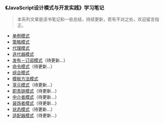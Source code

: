 ### 《JavaScript设计模式与开发实践》学习笔记

> 本系列文章是读书笔记和一些总结，持续更新，若有不对之处，欢迎留言指正。

- [单例模式](https://github.com/dev-meifan/Javascript-Design-pattern/issues/1)
- [策略模式](https://github.com/dev-meifan/Javascript-Design-pattern/issues/2)
- [代理模式](https://github.com/dev-meifan/Javascript-Design-pattern/issues/3)
- [迭代器模式](https://github.com/dev-meifan/Javascript-Design-pattern/issues/4)
- [发布－订阅模式](https://github.com/dev-meifan/Javascript-Design-pattern/issues/5)（待更新...）
- [命令模式](https://github.com/dev-meifan/Javascript-Design-pattern/issues/6)（待更新...）
- [组合模式](https://github.com/dev-meifan/Javascript-Design-pattern/issues/7)
- [模板方法模式](https://github.com/dev-meifan/Javascript-Design-pattern/issues/8)
- [享元模式](https://github.com/dev-meifan/Javascript-Design-pattern/issues/9)（待更新...）
- [职责链模式](https://github.com/dev-meifan/Javascript-Design-pattern/issues/10)（待更新...）
- [中介者模式](https://github.com/dev-meifan/Javascript-Design-pattern/issues/11)（待更新...）
- [装饰者模式](https://github.com/dev-meifan/Javascript-Design-pattern/issues/12)（待更新...）
- [状态模式](https://github.com/dev-meifan/Javascript-Design-pattern/issues/13)（待更新...）
- [适配器模式](https://github.com/dev-meifan/Javascript-Design-pattern/issues/14)（待更新...）
